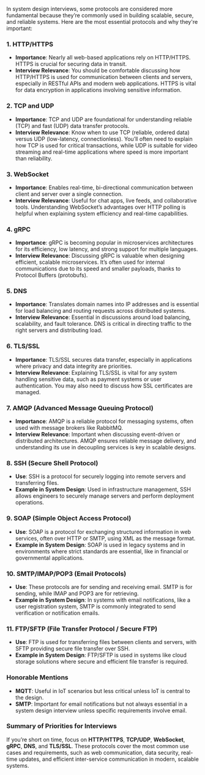 In system design interviews, some protocols are considered more fundamental because they’re commonly used in building scalable, secure, and reliable systems. Here are the most essential protocols and why they're important:

### 1. **HTTP/HTTPS**
   - **Importance**: Nearly all web-based applications rely on HTTP/HTTPS. HTTPS is crucial for securing data in transit.
   - **Interview Relevance**: You should be comfortable discussing how HTTP/HTTPS is used for communication between clients and servers, especially in RESTful APIs and modern web applications. HTTPS is vital for data encryption in applications involving sensitive information.

### 2. **TCP and UDP**
   - **Importance**: TCP and UDP are foundational for understanding reliable (TCP) and fast (UDP) data transfer protocols.
   - **Interview Relevance**: Know when to use TCP (reliable, ordered data) versus UDP (low-latency, connectionless). You’ll often need to explain how TCP is used for critical transactions, while UDP is suitable for video streaming and real-time applications where speed is more important than reliability.

### 3. **WebSocket**
   - **Importance**: Enables real-time, bi-directional communication between client and server over a single connection.
   - **Interview Relevance**: Useful for chat apps, live feeds, and collaborative tools. Understanding WebSocket’s advantages over HTTP polling is helpful when explaining system efficiency and real-time capabilities.

### 4. **gRPC**
   - **Importance**: gRPC is becoming popular in microservices architectures for its efficiency, low latency, and strong support for multiple languages.
   - **Interview Relevance**: Discussing gRPC is valuable when designing efficient, scalable microservices. It’s often used for internal communications due to its speed and smaller payloads, thanks to Protocol Buffers (protobufs).

### 5. **DNS**
   - **Importance**: Translates domain names into IP addresses and is essential for load balancing and routing requests across distributed systems.
   - **Interview Relevance**: Essential in discussions around load balancing, scalability, and fault tolerance. DNS is critical in directing traffic to the right servers and distributing load.

### 6. **TLS/SSL**
   - **Importance**: TLS/SSL secures data transfer, especially in applications where privacy and data integrity are priorities.
   - **Interview Relevance**: Explaining TLS/SSL is vital for any system handling sensitive data, such as payment systems or user authentication. You may also need to discuss how SSL certificates are managed.

### 7. **AMQP (Advanced Message Queuing Protocol)**
   - **Importance**: AMQP is a reliable protocol for messaging systems, often used with message brokers like RabbitMQ.
   - **Interview Relevance**: Important when discussing event-driven or distributed architectures. AMQP ensures reliable message delivery, and understanding its use in decoupling services is key in scalable designs.

### 8. **SSH (Secure Shell Protocol)**

- **Use**: SSH is a protocol for securely logging into remote servers and transferring files.
- **Example in System Design**: Used in infrastructure management, SSH allows engineers to securely manage servers and perform deployment operations.

### 9. **SOAP (Simple Object Access Protocol)**

- **Use**: SOAP is a protocol for exchanging structured information in web services, often over HTTP or SMTP, using XML as the message format.
- **Example in System Design**: SOAP is used in legacy systems and in environments where strict standards are essential, like in financial or governmental applications.

### 10. **SMTP/IMAP/POP3 (Email Protocols)**

- **Use**: These protocols are for sending and receiving email. SMTP is for sending, while IMAP and POP3 are for retrieving.
- **Example in System Design**: In systems with email notifications, like a user registration system, SMTP is commonly integrated to send verification or notification emails.

### 11. **FTP/SFTP (File Transfer Protocol / Secure FTP)**

- **Use**: FTP is used for transferring files between clients and servers, with SFTP providing secure file transfer over SSH.
- **Example in System Design**: FTP/SFTP is used in systems like cloud storage solutions where secure and efficient file transfer is required.

### Honorable Mentions

- **MQTT**: Useful in IoT scenarios but less critical unless IoT is central to the design.
- **SMTP**: Important for email notifications but not always essential in a system design interview unless specific requirements involve email.

### Summary of Priorities for Interviews

If you’re short on time, focus on **HTTP/HTTPS**, **TCP/UDP**, **WebSocket**, **gRPC**, **DNS**, and **TLS/SSL**. These protocols cover the most common use cases and requirements, such as web communication, data security, real-time updates, and efficient inter-service communication in modern, scalable systems.